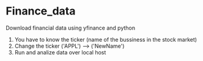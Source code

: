 # Finance_data
Download financial data using yfinance and python


1. You have to know the ticker (name of the bussiness in the stock market)
2. Change the ticker ('APPL') --> ('NewName')
3. Run and analize data over local host